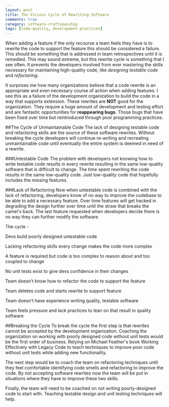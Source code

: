 ```yaml
---
layout: post
title: The Vicious Cycle of Rewriting Software
comments: true
category: software-craftsmanship
tags: [code-quality, development-practices]
---
```


When adding a feature if the only recourse a team feels they have is to rewrite the code to support the feature this should be considered a failure. This should be something that is addressed in team retrospectives until it is remedied. This may sound extreme, but this rewrite cycle is something that I see often. It prevents the developers involved from ever mastering the skills necessary for maintaining high-quality code, like *designing testable code* and *refactoring*.

<!--more-->
It surprises me how many organizations believe that a code rewrite is an appropriate and even necessary course of action when adding features. I see this as a failure of the development organization to build the code in a way that supports extension. These rewrites are **NOT** good for the organization. They require a huge amount of development and testing effort and are fantastic opportunities for **reappearing bugs**. Those bugs that have been fixed over time but reintroduced through poor programming practices.

##The Cycle of Unmaintainable Code
The lack of designing testable code and refactoring skills are the source of these software rewrites. Without breaking the cycle developers will continue re-writing and recreating unmaintainable code until eventually the entire system is deemed in need of a rewrite. 

###Untestable Code
The problem with developers not knowing how to write testable code results in every rewrite resulting in the same low-quality software that is difficult to change. The time spent rewriting the code results in the same low-quality code. Just low-quality code that hopefully includes the missing features.

###Lack of Refactoring
Now when untestable code is combined with the lack of refactoring, developers know of no way to improve the codebase to be able to add a necessary feature. Over time features will get hacked in degrading the design further over time until the straw that breaks the camel's back. The last feature requested when developers decide there is no way they can further modify the software.  



The cycle -

Devs build poorly designed untestable code


Lacking refactoring skills every change makes the code more complex

A feature is required but code is too complex to reason about and too coupled to change

No unit tests exist to give devs confidence in their changes

Team doesn't know how to refactor the code to support the feature

Team deletes code and starts rewrite to support feature

Team doesn't have experience writing quality, testable software

Team feels pressure and lack practices to lean on that result in quality software


##Breaking the Cycle
To break the cycle the first step is that rewrites cannot be accepted by the development organization. Coaching the organization on working with poorly designed code without unit tests would be the first order of business. Relying on Michael Feather's book Working Effectively with Legacy Code to teach techniques to improve poor code without unit tests while adding new functionality.

The next step would be to coach the team on refactoring techniques until they feel comfortable identifying code smells and refactoring to improve the code.  By not accepting software rewrites now the team will be put in situations where they have to improve these two skills.

Finally, the team will need to be coached on not writing poorly-designed code to start with. Teaching testable design and unit testing techniques will help.